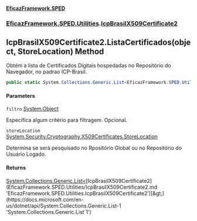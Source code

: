 #### [EficazFramework.SPED](EficazFrameworkSPED.md 'EficazFramework SPED')
### [EficazFramework.SPED.Utilities](EficazFramework.SPED.Utilities.md 'EficazFramework.SPED.Utilities').[IcpBrasilX509Certificate2](EficazFramework.SPED.Utilities/IcpBrasilX509Certificate2.md 'EficazFramework.SPED.Utilities.IcpBrasilX509Certificate2')

## IcpBrasilX509Certificate2.ListaCertificados(object, StoreLocation) Method

Obtém a lista de Certificados Digitais hospedadas no Repositório do Navegador, no padrao ICP-Brasil.

```csharp
public static System.Collections.Generic.List<EficazFramework.SPED.Utilities.IcpBrasilX509Certificate2> ListaCertificados(object filtro, System.Security.Cryptography.X509Certificates.StoreLocation storeLocation);
```
#### Parameters

<a name='EficazFramework.SPED.Utilities.IcpBrasilX509Certificate2.ListaCertificados(object,System.Security.Cryptography.X509Certificates.StoreLocation).filtro'></a>

`filtro` [System.Object](https://docs.microsoft.com/en-us/dotnet/api/System.Object 'System.Object')

Especifica algum critério para filtragem. Opcional.

<a name='EficazFramework.SPED.Utilities.IcpBrasilX509Certificate2.ListaCertificados(object,System.Security.Cryptography.X509Certificates.StoreLocation).storeLocation'></a>

`storeLocation` [System.Security.Cryptography.X509Certificates.StoreLocation](https://docs.microsoft.com/en-us/dotnet/api/System.Security.Cryptography.X509Certificates.StoreLocation 'System.Security.Cryptography.X509Certificates.StoreLocation')

Determina se será pesquisado no Rpositório Global ou no Repositório do Usuário Logado.

#### Returns
[System.Collections.Generic.List&lt;](https://docs.microsoft.com/en-us/dotnet/api/System.Collections.Generic.List-1 'System.Collections.Generic.List`1')[IcpBrasilX509Certificate2](EficazFramework.SPED.Utilities/IcpBrasilX509Certificate2.md 'EficazFramework.SPED.Utilities.IcpBrasilX509Certificate2')[&gt;](https://docs.microsoft.com/en-us/dotnet/api/System.Collections.Generic.List-1 'System.Collections.Generic.List`1')
